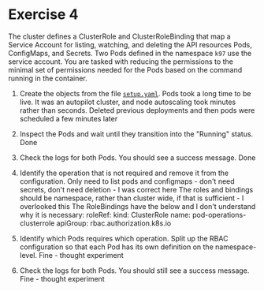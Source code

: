 # Exercise 4

The cluster defines a ClusterRole and ClusterRoleBinding that map a Service Account for listing, watching, and deleting the API resources Pods, ConfigMaps, and Secrets. Two Pods defined in the namespace `k97` use the service account. You are tasked with reducing the permissions to the minimal set of permissions needed for the Pods based on the command running in the container.

1. Create the objects from the file [`setup.yaml`](./setup.yaml).
  Pods took a long time to be live. It was an autopilot cluster, and node autoscaling took minutes rather than seconds. Deleted previous deployments and then pods were scheduled a few minutes later
2. Inspect the Pods and wait until they transition into the "Running" status.
  Done
3. Check the logs for both Pods. You should see a success message.
  Done
4. Identify the operation that is not required and remove it from the configuration. 
  Only need to list pods and configmaps - don't need secrets, don't need deletion - I was correct here
  The roles and bindings should be namespace, rather than cluster wide, if that is sufficient - I overlooked this
  The RoleBindings have the below and I don't understand why it is necessary:
  roleRef:
  kind: ClusterRole
  name: pod-operations-clusterrole
  apiGroup: rbac.authorization.k8s.io

5. Identify which Pods requires which operation. Split up the RBAC configuration so that each Pod has its own definition on the namespace-level.
  Fine - thought experiment
6. Check the logs for both Pods. You should still see a success message.
  Fine - thought experiment

